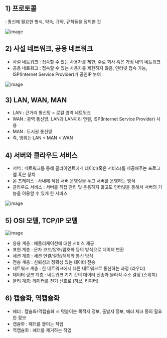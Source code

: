 ## 1) 프로토콜
: 통신에 필요한 형식, 약속, 규약, 규칙들을 정의한 것

![image](https://user-images.githubusercontent.com/61404972/175813705-994b9195-9152-4219-bd2b-e64eb20dd983.png)

## 2) 사설 네트워크, 공용 네트워크
- 사설 네트워크 : 접속할 수 있는 사용자를 제한, 주로 회사 혹은 가정 내의 네트워크  
- 공용 네트워크 : 접속할 수 있는 사용자를 제한하지 않음, 인터넷 접속 가능, ISP(Internet Service Provider)가 공인IP 부여

![image](https://user-images.githubusercontent.com/61404972/175813831-e66bc42c-6c54-4d25-a696-09138a6347ea.png)

## 3) LAN, WAN, MAN
- LAN : 근거리 통신망 = 로컬 영역 네트워크  
- WAN : 광역 통신망, LAN과 LAN끼리 연결, ISP(Internet Service Provider) 사용  
- MAN : 도시권 통신망
- 즉, 범위는 LAN < MAN < WAN  

## 4) 서버와 클라우드 서비스
- 서버 : 네트워크를 통해 클라이언트에게 데이터(혹은 서비스)를 제공해주는 프로그램 혹은 장치  
- 온 프레미스 : 사내에 직접 서버 운영실을 두고 서버를 운영하는 방식  
- 클라우드 서비스 : 서버를 직접 관리 및 운용하지 않고도 인터넷을 통해서 서버의 기능을 이용할 수 있게 한 서비스  

![image](https://user-images.githubusercontent.com/61404972/175814063-5b85b4fe-baca-4c38-8111-234162b251a2.png)

## 5) OSI 모델, TCP/IP 모델
![image](https://user-images.githubusercontent.com/61404972/175814242-22772eab-a8a2-435e-92ce-d8c9afcc3c50.png)  
- 응용 계층 : 애플리케이션에 대한 서비스 제공  
- 표현 계층 : 문자 코드/압축/암호화 등의 방식으로 데이터 변환  
- 세션 계층 : 세션 연결/설정/해제와 통신 방식  
- 전송 계층 : 신뢰성과 정확성 있는 데이터 전송  
- 네트워크 계층 : 한 네트워크에서 다른 네트워크로 통신하는 과정 (라우터)  
- 데이터 링크 계층 : 네트워크 기기 간의 데이터 전송과 물리적 주소 결정 (스위치)  
- 물리 계층: 데이터를 전기 신호로 (허브, 리피터)  

## 6) 캡슐화, 역캡슐화
- 헤더 : 캡슐화/역캡슐화 시 덧붙이는 목적지 정보, 출발지 정보, 에러 체크 등의 필요한 정보  
- 캡슐화 : 헤더를 붙이는 작업  
- 역캡슐화 : 헤더를 제거하는 작업  
